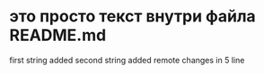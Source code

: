 # это просто текст внутри файла README.md

first string added
second string added
remote changes in 5 line
